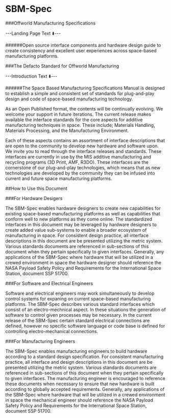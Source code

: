 # SBM-Spec
###Offworld Manufacturing Specifications

---Landing Page Text :arrow_down:---

######Open source interface components and hardware design guide to create consistency and excellent user experiences across space-based manufacturing platforms.

###The Defacto Standard for Offworld Manufacturing

---Introduction Text :arrow_down:---

######The Space Based Manufacturing Specifications Manual is designed to establish a simple and consistent set of standards for plug-and-play design and code of space-based manufacturing technology.

As an Open Published format, the contents will be continually evolving. We welcome your support in future iterations. The current release makes available the interface standards for the core aspects for additive manufacturing techniques in space. These include; Materials Handling, Materials Processing, and the Manufacturing Environment.

Each of these aspects contains an assortment of interface descriptions that are open to the community to develop new hardware and software upon. We invite you to read through the interface releases and standards. These interfaces are currently in use by the MIS additive manufacturing and recycling programs (3D Print, AMF, R3DO). These interfaces are the cornerstone of our plug-and-play technologies, which means that as new technologies are developed by the community they can be
infused into current and future space manufacturing platforms.

##How to Use this Document

###For Hardware Desigers

The SBM-Spec enables hardware designers to create new capabilities for existing space-based manufacturing platforms as well as capabilities that conform well to new platforms as they come online. The standardized interfaces in this document may be leveraged by hardware designers to create added value sub-systems to enable a broader ecosystem of manufacturing in space. For consistent design practice, all interface descriptions in this document are be presented utilizing the metric system. Various standards documents are referenced in sub-sections of this document when they pertain specifically to given interfaces. Generally, any applications of the SBM-Spec where hardware that will be utilized in a crewed environment in space the hardware designer should reference the NASA Payload Safety Policy and Requirements for the International Space Station, document SSP 51700.

###For Software and Electrical Engineers

Software and electrical engineers may work simultaneously to develop control systems for expaning on current space-based manufacturing platforms. The SBM-Spec describes various standard interfaces which consist of an electro-mechnical aspect. In these situations the generation of software to control given processes may be necessary. In the current release of the SBM-Spec certain standard electrical connections are defined, however no specific software language or code base is defined for controlling electro-mechanical connections. 


###For Manufacturing Engineers

The SBM-Spec enables manufacturing engineers to build hardware according to a standard design specification. For consistent manufacturing practice, all interface and design descriptions in this document are be presented utilizing the metric system. Various standards documents are referenced in sub-sections of this document when they pertain specifically to given interfaces. The manufacturing engineer is encouraged to reference these documents when necessary to ensure that new hardware is built according to globally accepted requirements. Generally, any applications of the SBM-Spec where hardware that will be utilized in a crewed environment in space the mechanical engineer should reference the NASA Payload Safety Policy and Requirements for the International Space Station, document SSP 51700.
